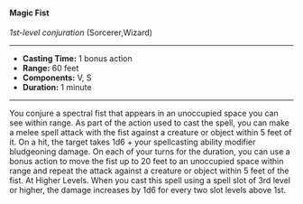 #### Magic Fist
*1st-level conjuration* (Sorcerer,Wizard)
___
- **Casting Time:** 1 bonus action
- **Range:** 60 feet
- **Components:** V, S
- **Duration:** 1 minute
---
You conjure a spectral fist that appears in an
unoccupied space you can see within range. As part
of the action used to cast the spell, you can make a
melee spell attack with the fist against a creature or
object within 5 feet of it. On a hit, the target takes
1d6 + your spellcasting ability modifier bludgeoning
damage. On each of your turns for the duration, you
can use a bonus action to move the fist up to 20 feet
to an unoccupied space within range and repeat the
attack against a creature or object within 5 feet of
the fist.
At Higher Levels. When you cast this spell using
a spell slot of 3rd level or higher, the damage
increases by 1d6 for every two slot levels above 1st.
